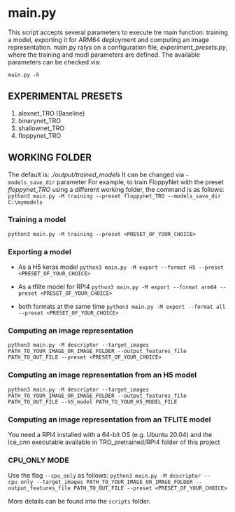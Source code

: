 # main.py
This script accepts several parameters to execute tre main function: training a model, exporting it for ARM64 deployment and computing an image representation.
main.py ralys on a configuration file, *experiment_presets.py*, where the training and modl parameters are defined.
The available parameters can be checked via: 

`main.py -h`

## EXPERIMENTAL PRESETS

1) alexnet_TRO (Baseline)
2) binarynet_TRO
3) shallownet_TRO
4) floppynet_TRO

## WORKING FOLDER
The default is: *./output/trained_models*
It can be changed via `-models_save_dir` parameter
For example, to train FloppyNet with the preset *floppynet_TRO* using a different working folder, the command is as follows:
`python3 main.py -M training --preset floppynet_TRO --models_save_dir C:\mymodels`

### Training a model ###
`python3 main.py -M training --preset <PRESET_OF_YOUR_CHOICE>`

### Exporting a model ###

* As a H5 keras model
`python3 main.py -M export --format H5 --preset <PRESET_OF_YOUR_CHOICE>`

* As a tflite model for RPI4
`python3 main.py -M export --format arm64 --preset <PRESET_OF_YOUR_CHOICE>`

* both formats at the same time
`python3 main.py -M export --format all --preset <PRESET_OF_YOUR_CHOICE>`

### Computing an image representation ###
`python3 main.py -M descriptor --target_images PATH_TO_YOUR_IMAGE_OR_IMAGE_FOLDER --output_features_file PATH_TO_OUT_FILE --preset <PRESET_OF_YOUR_CHOICE>`

### Computing an image representation from an H5 model ###
`python3 main.py -M descriptor --target_images PATH_TO_YOUR_IMAGE_OR_IMAGE_FOLDER --output_features_file PATH_TO_OUT_FILE --h5_model PATH_TO_YOUR_H5_MODEL_FILE`

### Computing an image representation from an TFLITE model ###
You need a RPI4 installed with a 64-bit OS (e.g. Ubuntu 20.04) and the lce_cnn executable available in TRO_pretrained/RPI4 folder of this project 

### CPU_ONLY MODE ###
Use the flag `--cpu_only` as follows:
`python3 main.py -M descriptor --cpu_only --target_images PATH_TO_YOUR_IMAGE_OR_IMAGE_FOLDER --output_features_file PATH_TO_OUT_FILE --preset <PRESET_OF_YOUR_CHOICE>`

More details can be found into the `scripts` folder.
